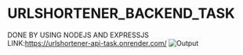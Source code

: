 # URLSHORTENER_BACKEND_TASK
DONE BY USING NODEJS AND EXPRESSJS
<br/>
LINK:https://urlshortener-api-task.onrender.com/
![Output](https://github.com/SunilSurendran1906/URLSHORTENER_BACKEND_TASK/assets/133184647/25e6f524-6aa9-4d90-8132-358f204716f1)
